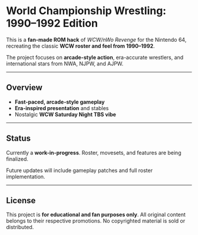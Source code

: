 # World Championship Wrestling: 1990–1992 Edition

This is a **fan-made ROM hack** of *WCW/nWo Revenge* for the Nintendo 64, recreating the classic **WCW roster and feel from 1990–1992**.  

The project focuses on **arcade-style action**, era-accurate wrestlers, and international stars from NWA, NJPW, and AJPW.  

---

## Overview

- **Fast-paced, arcade-style gameplay**  
- **Era-inspired presentation** and stables  
- Nostalgic **WCW Saturday Night TBS vibe**  

---

## Status

Currently a **work-in-progress**. Roster, movesets, and features are being finalized.  

Future updates will include gameplay patches and full roster implementation.  

---

## License

This project is **for educational and fan purposes only**. All original content belongs to their respective promotions. No copyrighted material is sold or distributed.
